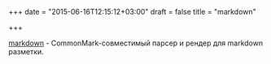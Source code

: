 +++
date = "2015-06-16T12:15:12+03:00"
draft = false
title = "markdown"

+++

<p><a href="https://github.com/opennota/markdown">markdown</a>&nbsp;-&nbsp;CommonMark-совместимый парсер и рендер для markdown разметки.</p>

